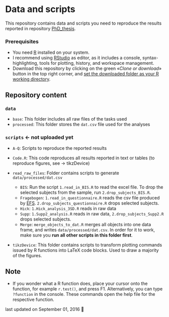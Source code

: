 Data and scripts
================

This repository contains data and scripts you need to reproduce the results reported in repository [PhD\_thesis](https://github.com/pipomas/PhD_thesis).

### Prerequisites

-   You need [R](https://cran.r-project.org) installed on your system.
-   I recommend using [RStudio](https://www.rstudio.com/products/rstudio/download/) as editor, as it includes a console, syntax-highlighting, tools for plotting, history, and workspace management.
-   Download this repository by clicking on the green «*Clone or download*» button in the top right corner, and [set the downloaded folder as your R working directory](http://rfunction.com/archives/1001).

Repository content
------------------

### `data`

-   `base`: This folder includes all raw files of the tasks used
-   `processed`: This folder stores the `dat.csv` file used for the analyses

### `scripts` &lt;- not uploaded yet

-   `A-Q`: Scripts to reproduce the reported results
-   `Code.R`: This code reproduces all results reported in text or tables (to reproduce figures, see -&gt; tikzDevice)

-   `read_raw_files`: Folder contains scripts to generate `data/processed/dat.csv`
    -   `BIS`: Run the script `1.read_in_BIS.R` to read the excel file. To drop the selected subjects from the sample, run `2.drop_subjects_BIS.R`.
    -   `Fragebogen`: `1.read_in_questionnaire.R` reads the csv file produced by [EFS](http://www.unipark.de/www/front.php). `2.drop_subjects_questionnaire.R` drops selected subjects.
    -   `Hick`: `1.Hick_analysis_3SD.R` reads in raw data
    -   `Supp`: `1.Supp2_analysis.R` reads in raw data, `2.drop_subjects_Supp2.R` drops selected subjects.
    -   `Merge`: `merge_objects_to_dat.R` merges all objects into one data frame, and writes `data/processed/dat.csv`. In order for it to work, make sure you **run all other scripts in this folder first**.
-   `tikzDevice`: This folder contains scripts to transform plotting commands issued by R functions into LaTeX code blocks. Used to draw a majority of the figures.

Note
----

-   If you wonder what a R function does, place your cursor onto the function, for example `r.test()`, and press F1. Alternatively, you can type `?function` in the console. These commands open the help file for the respective function.

last updated on September 01, 2016 :tada:
